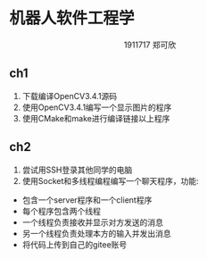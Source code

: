 # 机器人软件工程学
<center>1911717 郑可欣</center>

## ch1
1. 下载编译OpenCV3.4.1源码
2. 使用OpenCV3.4.1编写一个显示图片的程序
3. 使用CMake和make进行编译链接以上程序

## ch2
1. 尝试用SSH登录其他同学的电脑
2. 使用Socket和多线程编程编写一个聊天程序，功能:
- 包含一个server程序和一个client程序
- 每个程序包含两个线程
- 一个线程负责接收并显示对方发送的消息
- 另一个线程负责处理本方的输入并发出消息
- 将代码上传到自己的gitee账号

